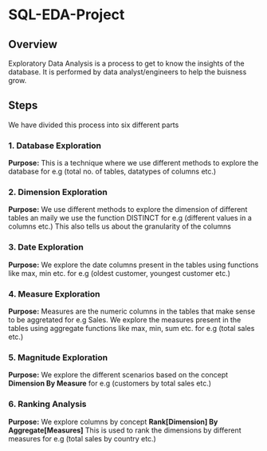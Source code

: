 # **SQL-EDA-Project**

## Overview
Exploratory Data Analysis is a process to get to know the insights of the database. It is performed by data analyst/engineers to help the buisness grow.

## Steps
We have divided this process into six different parts

### 1. Database Exploration
**Purpose:**
    This is a technique where we use different methods to explore the database for e.g (total no. of tables, datatypes of columns etc.)


### 2. Dimension Exploration
**Purpose:**
    We use different methods to explore the dimension of different tables an maily we use the function DISTINCT for e.g (different values in a columns etc.)
    This also tells us about the granularity of the columns

### 3. Date Exploration
**Purpose:**
    We explore the date columns present in the tables using functions like max, min etc. for e.g (oldest customer, youngest customer etc.)
  
### 4. Measure Exploration
**Purpose:**
    Measures are the numeric columns in the tables that make sense to be aggretated for e.g Sales.
    We explore the measures present in the tables using aggregate functions like max, min, sum etc. for e.g (total sales etc.)

### 5. Magnitude Exploration
**Purpose:**
    We explore the different scenarios based on the concept **Dimension By Measure** for e.g (customers by total sales etc.)

### 6. Ranking Analysis
**Purpose:**
    We explore columns by concept **Rank[Dimension] By Aggregate[Measures]** 
    This is used to rank the dimensions by different measures for e.g (total sales by country etc.)
